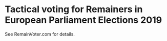 # Tactical voting for Remainers in European Parliament Elections 2019

See RemainVoter.com for details.
